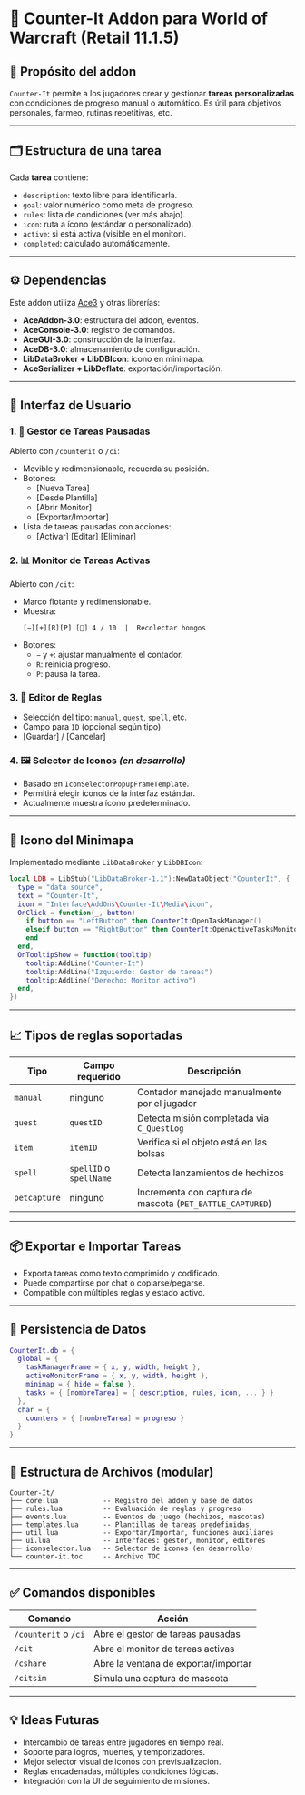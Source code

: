 # 📘 Counter-It Addon para World of Warcraft (Retail 11.1.5)

## 🎯 Propósito del addon

`Counter-It` permite a los jugadores crear y gestionar **tareas personalizadas** con condiciones de progreso manual o automático. Es útil para objetivos personales, farmeo, rutinas repetitivas, etc.

---

## 🗂️ Estructura de una tarea

Cada **tarea** contiene:

- `description`: texto libre para identificarla.
- `goal`: valor numérico como meta de progreso.
- `rules`: lista de condiciones (ver más abajo).
- `icon`: ruta a ícono (estándar o personalizado).
- `active`: si está activa (visible en el monitor).
- `completed`: calculado automáticamente.

---

## ⚙️ Dependencias

Este addon utiliza [Ace3](https://www.wowace.com/projects/ace3) y otras librerías:

- **AceAddon-3.0**: estructura del addon, eventos.
- **AceConsole-3.0**: registro de comandos.
- **AceGUI-3.0**: construcción de la interfaz.
- **AceDB-3.0**: almacenamiento de configuración.
- **LibDataBroker + LibDBIcon**: ícono en minimapa.
- **AceSerializer + LibDeflate**: exportación/importación.

---

## 📐 Interfaz de Usuario

### 1. 🧭 Gestor de Tareas Pausadas

Abierto con `/counterit` o `/ci`:

- Movible y redimensionable, recuerda su posición.
- Botones:
  - [Nueva Tarea]
  - [Desde Plantilla]
  - [Abrir Monitor]
  - [Exportar/Importar]
- Lista de tareas pausadas con acciones:
  - [Activar] [Editar] [Eliminar]

### 2. 📊 Monitor de Tareas Activas

Abierto con `/cit`:

- Marco flotante y redimensionable.
- Muestra:
  ```
  [−][+][R][P] [🧱] 4 / 10  |  Recolectar hongos
  ```
- Botones:
  - `−` y `+`: ajustar manualmente el contador.
  - `R`: reinicia progreso.
  - `P`: pausa la tarea.

### 3. 🧪 Editor de Reglas

- Selección del tipo: `manual`, `quest`, `spell`, etc.
- Campo para `ID` (opcional según tipo).
- [Guardar] / [Cancelar]

### 4. 🖼️ Selector de Iconos *(en desarrollo)*

- Basado en `IconSelectorPopupFrameTemplate`.
- Permitirá elegir íconos de la interfaz estándar.
- Actualmente muestra ícono predeterminado.

---

## 🧭 Icono del Minimapa

Implementado mediante `LibDataBroker` y `LibDBIcon`:

```lua
local LDB = LibStub("LibDataBroker-1.1"):NewDataObject("CounterIt", {
  type = "data source",
  text = "Counter-It",
  icon = "Interface\AddOns\Counter-It\Media\icon",
  OnClick = function(_, button)
    if button == "LeftButton" then CounterIt:OpenTaskManager()
    elseif button == "RightButton" then CounterIt:OpenActiveTasksMonitor()
    end
  end,
  OnTooltipShow = function(tooltip)
    tooltip:AddLine("Counter-It")
    tooltip:AddLine("Izquierdo: Gestor de tareas")
    tooltip:AddLine("Derecho: Monitor activo")
  end,
})
```

---

## 📈 Tipos de reglas soportadas

| Tipo        | Campo requerido  | Descripción                                           |
|-------------|------------------|-------------------------------------------------------|
| `manual`    | ninguno          | Contador manejado manualmente por el jugador         |
| `quest`     | `questID`        | Detecta misión completada via `C_QuestLog`           |
| `item`      | `itemID`         | Verifica si el objeto está en las bolsas             |
| `spell`     | `spellID` o `spellName` | Detecta lanzamientos de hechizos              |
| `petcapture`| ninguno          | Incrementa con captura de mascota (`PET_BATTLE_CAPTURED`) |

---

## 📦 Exportar e Importar Tareas

- Exporta tareas como texto comprimido y codificado.
- Puede compartirse por chat o copiarse/pegarse.
- Compatible con múltiples reglas y estado activo.

---

## 💾 Persistencia de Datos

```lua
CounterIt.db = {
  global = {
    taskManagerFrame = { x, y, width, height },
    activeMonitorFrame = { x, y, width, height },
    minimap = { hide = false },
    tasks = { [nombreTarea] = { description, rules, icon, ... } }
  },
  char = {
    counters = { [nombreTarea] = progreso }
  }
}
```

---

## 📁 Estructura de Archivos (modular)

```
Counter-It/
├── core.lua           -- Registro del addon y base de datos
├── rules.lua          -- Evaluación de reglas y progreso
├── events.lua         -- Eventos de juego (hechizos, mascotas)
├── templates.lua      -- Plantillas de tareas predefinidas
├── util.lua           -- Exportar/Importar, funciones auxiliares
├── ui.lua             -- Interfaces: gestor, monitor, editores
├── iconselector.lua   -- Selector de iconos (en desarrollo)
└── counter-it.toc     -- Archivo TOC
```

---

## ✅ Comandos disponibles

| Comando             | Acción                                |
|---------------------|----------------------------------------|
| `/counterit` o `/ci`| Abre el gestor de tareas pausadas     |
| `/cit`              | Abre el monitor de tareas activas     |
| `/cshare`           | Abre la ventana de exportar/importar  |
| `/citsim`           | Simula una captura de mascota         |

---

## 💡 Ideas Futuras

- Intercambio de tareas entre jugadores en tiempo real.
- Soporte para logros, muertes, y temporizadores.
- Mejor selector visual de iconos con previsualización.
- Reglas encadenadas, múltiples condiciones lógicas.
- Integración con la UI de seguimiento de misiones.

